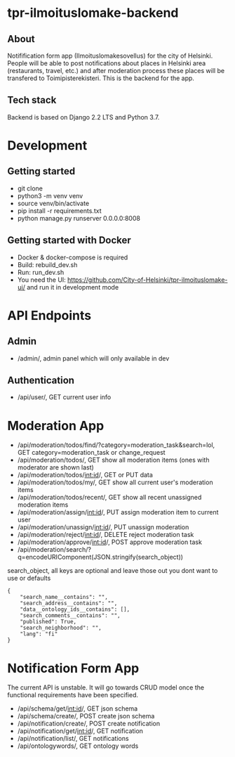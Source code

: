 # tpr-ilmoituslomake-backend

## About

Notifification form app (Ilmoituslomakesovellus) for the city of Helsinki. People will be able to post notifications about places in Helsinki area (restaurants, travel, etc.) and after moderation process these places will be transfered to Toimipisterekisteri. This is the backend for the app.

## Tech stack

Backend is based on Django 2.2 LTS and Python 3.7.

# Development

## Getting started

* git clone <thisrepo>
* python3 -m venv venv
* source venv/bin/activate
* pip install -r requirements.txt
* python manage.py runserver 0.0.0.0:8008


## Getting started with Docker

* Docker & docker-compose is required
* Build: rebuild_dev.sh
* Run: run_dev.sh
* You need the UI: https://github.com/City-of-Helsinki/tpr-ilmoituslomake-ui/ and run it in development mode

# API Endpoints

## Admin

* /admin/, admin panel which will only available in dev

## Authentication

* /api/user/, GET current user info

# Moderation App
* /api/moderation/todos/find/?category=moderation_task&search=lol, GET category=moderation_task or change_request
* /api/moderation/todos/, GET show all moderation items (ones with moderator are shown last)
* /api/moderation/todos/<int:id>/, GET or PUT data
* /api/moderation/todos/my/, GET show all current user's moderation items
* /api/moderation/todos/recent/, GET show all recent unassigned moderation items
* /api/moderation/assign/<int:id>/, PUT assign moderation item to current user
* /api/moderation/unassign/<int:id>/, PUT unassign moderation
* /api/moderation/reject/<int:id>/, DELETE reject moderation task
* /api/moderation/approve/<int:id>/, POST approve moderation task
* /api/moderation/search/?q=encodeURIComponent(JSON.stringify(search_object))

search_object, all keys are optional and leave those out you dont want to use or defaults
```
{
    "search_name__contains": "",
    "search_address__contains": "",
    "data__ontology_ids__contains": [],
    "search_comments__contains": "",
    "published": True,
    "search_neighborhood": "",
    "lang": "fi"
}
```


# Notification Form App

The current API is unstable. It will go towards CRUD model once the functional requirements have been specified.

* /api/schema/get/<int:id>/, GET json schema
* /api/schema/create/, POST create json schema
* /api/notification/create/, POST create notification
* /api/notification/get/<int:id>/, GET notification
* /api/notification/list/, GET notifications
* /api/ontologywords/, GET ontology words